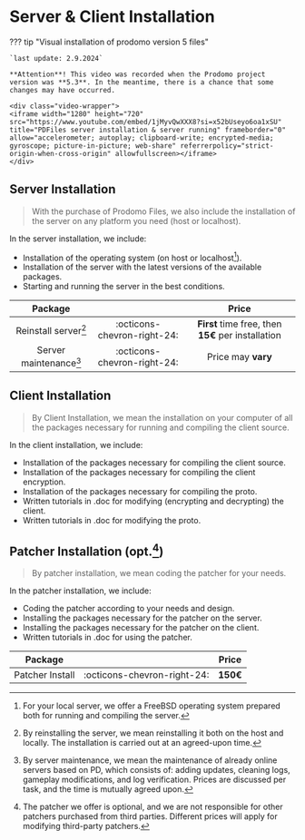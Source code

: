 # Server & Client Installation

??? tip "Visual installation of prodomo version 5 files"

    `last update: 2.9.2024`

    **Attention**! This video was recorded when the Prodomo project version was **5.3**. In the meantime, there is a chance that some changes may have occurred.

    <div class="video-wrapper">
    <iframe width="1280" height="720" src="https://www.youtube.com/embed/1jMyvQwXXX8?si=x52bUseyo6oa1xSU" title="PDFiles server installation & server running" frameborder="0" allow="accelerometer; autoplay; clipboard-write; encrypted-media; gyroscope; picture-in-picture; web-share" referrerpolicy="strict-origin-when-cross-origin" allowfullscreen></iframe>
    </div>

## Server Installation

> With the purchase of Prodomo Files, we also include the installation of the server on any platform you need (host or localhost).

In the server installation, we include:

- Installation of the operating system (on host or localhost[^1]).
- Installation of the server with the latest versions of the available packages.
- Starting and running the server in the best conditions.



<center>

| Package      |                           | Price
| :---------: | :----------------------------------: | :----------------------------------:
| Reinstall server[^2] | :octicons-chevron-right-24: | **First** time free, then **15€** per installation
| Server maintenance[^3] | :octicons-chevron-right-24: | Price may **vary**

</center>

[^1]:
    For your local server, we offer a FreeBSD operating system prepared both for running and compiling the server.

[^2]:
    By reinstalling the server, we mean reinstalling it both on the host and locally. The installation is carried out at an agreed-upon time.

[^3]:
    By server maintenance, we mean the maintenance of already online servers based on PD, which consists of: adding updates, cleaning logs, gameplay modifications, and log verification. Prices are discussed per task, and the time is mutually agreed upon.  

[^4]:
    The patcher we offer is optional, and we are not responsible for other patchers purchased from third parties. Different prices will apply for modifying third-party patchers.  

## Client Installation

> By Client Installation, we mean the installation on your computer of all the packages necessary for running and compiling the client source.

In the client installation, we include:

- Installation of the packages necessary for compiling the client source.
- Installation of the packages necessary for compiling the client encryption.
- Installation of the packages necessary for compiling the proto.
- Written tutorials in .doc for modifying (encrypting and decrypting) the client.
- Written tutorials in .doc for modifying the proto.

## Patcher Installation (opt.[^4])

> By patcher installation, we mean coding the patcher for your needs.

In the patcher installation, we include:

- Coding the patcher according to your needs and design.
- Installing the packages necessary for the patcher on the server.
- Installing the packages necessary for the patcher on the client.
- Written tutorials in .doc for using the patcher.

<center>

| Package      |                           | Price
| :---------: | :----------------------------------: | :----------------------------------:
| Patcher Install | :octicons-chevron-right-24: | **150€**

</center>

